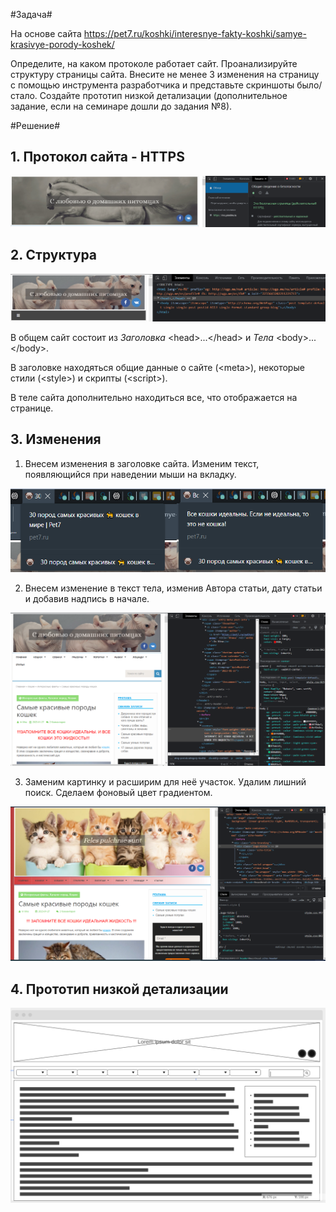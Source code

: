 #Задача#

На основе сайта https://pet7.ru/koshki/interesnye-fakty-koshki/samye-krasivye-porody-koshek/

Определите, на каком протоколе работает сайт.
Проанализируйте структуру страницы сайта.
Внесите не менее 3 изменения на страницу с помощью инструмента разработчика и представьте скриншоты было/стало.
Создайте прототип низкой детализации (дополнительное задание, если на семинаре дошли до задания №8).


#Решение#

## 1. Протокол сайта - HTTPS ##

![Протокол](1_Протокол.png)

## 2. Структура ##

![Структура упрощенная](2_Структура_1.png)

В общем сайт состоит из *Заголовка* \<head>...\</head> и *Тела* \<body>...\</body>. 

В заголовке находяться общие данные о сайте (\<meta>), некоторые стили (\<style>) и скрипты (\<script>).

В теле сайта дополнительно находиться все, что отображается на странице.

## 3. Изменения ##

1. Внесем изменения в заголовке сайта. Изменим текст, появляющийся при наведении мыши на вкладку.

![Изменения в заголовке](3_Изменения_1.png)

2. Внесем изменение в текст тела, изменив Автора статьи, дату статьи и добавив надпись в начале.

![Изменения в теле](3_Изменения_2.png)
 
3. Заменим картинку и расширим для неё участок. Удалим лишний поиск. Сделаем фоновый цвет градиентом.

![Изменения в теле](3_Изменения_3.png)

## 4. Прототип низкой детализации ##

![Прототип](4_Простая.png)